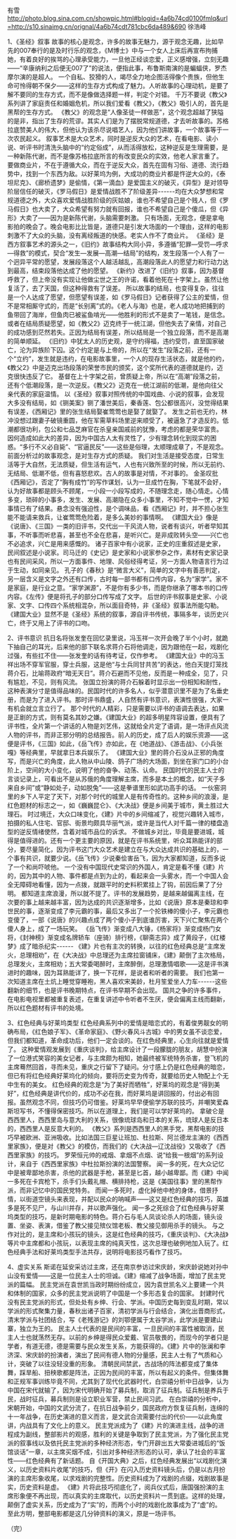 有雪
http://photo.blog.sina.com.cn/showpic.html#blogid=4a6b74cd0100fmlq&url=http://s10.sinaimg.cn/orignal/4a6b74cdt781cbc6da489&690
   徐浩峰
 
1、《圣经》叙事
   故事的核心是观念，许多的故事无魅力，源于观念无趣，比如早先的007奉行的是及时行乐的观念，《M博士》中与一个女人上床后再宣布拘捕她，有着良好的挨骂的心理承受能力，一旦他正经谈恋爱，正义感增强，立刻无趣——“辛康纳利之后便无007了”的说法，便指此事，布鲁斯南演的是蝙蝠侠，罗杰摩尔演的是超人。
   一个自私、狡猾的人，竭尽全力地企图活得像个贵族，但他生命可怜得朝不保夕——这样的生存方式构成了魅力。人听故事的心理动机，是要了解不要同的生存方式，而不是像做选择题一样，判定个对错。
   千万不要说《教父》系列讲了家庭责任和婚姻危机，所以我们爱看《教父》，《教父》吸引人的，首先是黑帮的生存方式。
   《教父》的观念是“人像圣徒一样做恶”，这个观念超越了狭隘的是非，指出了生存的荒谬。其实人们是为了摆脱常规道德，才去听故事的。苏格拉底赞美人的伟大，但他认为该杀尽说唱艺人，因为他们讲故事，一个故事等于一次农民起义。
 叙事艺术是大众艺术，同时是逆反大众的艺术，在看电影、读小说、听评书时清洗头脑中的“约定俗成”，从而活得放松，这种逆反是生理需要，是一种新陈代谢，而不是像苏格拉底所言的有改变民众的实效，他老人家言重了。
 要做商业片，不在于遵循大众，而在于逆反大众，首先在固有习俗、道德、流行趋势中，找到一个东西为敌。以好莱坞为例，大成功的商业片都是忤逆大众的，《泰坦尼克》、《廊桥遗梦》是偷情，《第一滴血》是爱国主义的破灭，《异型》是对领导阶层信任的破灭，《罗马假日》是爱情战胜不了阶级差异------均在大众梦想和常规道德之外，大众喜欢爱情战胜阶级的灰姑娘，谁也不希望自己是个贱人，但《罗马假日》也大卖了，大众希望有努力就有回报，谁也不希望自己是个傻瓜，但《异形》大卖了——因为是新陈代谢，头脑需要刺激。
 只有场面，无观念，便是拿电影拍的晚会了。晚会电影比比皆是，道德只是引发大场面的一个理由，这样的电影刺激不了大众的头脑，没有离经叛道的快感。老实人作不了商业片。
 《圣经》是西方叙事艺术的源头之一，《旧约》故事结构大同小异，多遵循“犯罪—受罚—呼求—得救”的模式，契合“发生—发展—高潮—结局”的结构，发生段落一个人有了一个迥异平常的愿望，发展段落这个人越活越乱，高潮段落此人的愿望力和行动力达到最高，结束段落他达成了他的愿望。
 《新约》改进了《旧约》叙事，因为基督呼救了，但上帝没有实现让他做尘世之王的许诺，看着他死在十字架上。虽然让他复活了，去了天国，但这种得救有了误差。
 所以故事的结局，也变得复杂，往往是一个人达成了愿望，但愿望有误差，如《罗马假日》记者获得了公主的爱情，但不是常相厮守式的，而是“长别离”式的。《老人与海》也是，老人成功地把捕到的鱼带回了海岸，但鱼肉已被鲨鱼啃光——他胜利的形式不是卖了一笔钱，是信念。
 或者在结局质疑愿望，如《教父2》迈克终于一统江湖，但他失去了亲情，对自己的成功感到茫然若失。正因为结局有误差，所以结局是一个独立段落，而不是高潮的简单顺延。
   《旧约》中犹太人的历史观，是守约得福，违约受罚，直至国家破亡，沦为异族阶下囚。这个约定是与上帝的，所以在“发生”段落之前，还有一个“立约”，发生就是违约，在电影故事里，一个人的现存生活状态，就是他的约，《教父2》中是迈克出场段落的荣誉市民的颁奖，这个奖所代表的道德就是约，迈克很快违反了它。
    基督在上十字架之前，曾质疑上帝，所以在“高潮”段落之前，还有个低潮段落，是一次逆反。《教父2》迈克在一统江湖前的低潮，是他向往父亲代表的家庭温情。
 以《圣经》叙事对照传统的中国戏曲、小说的叙事，会发现大多没有结局，如《铡美案》铡了潘世美后，秦香莲、包公都很高兴，没觉得结果有误差，《西厢记》里的张生结局娶崔莺莺也是娶了就娶了。
 发生之前也无约，林冲没想过跟妻子破镜重圆，他在军需草料场里逆来顺受了，被逼急了才造反的。低潮都很功利，包公和七品芝麻官在杀皇亲国戚前的犹豫，考虑的都是荣华富贵。
 因何造成如此大的差异，因为中国古人太有灵性了，少有理念转化到现实的困惑。“多行不义必自毙”、“官逼民反”——这些是俗理，太顺理成章了，不是观念。前面分析过的故事观念，是对生存方式的质疑。
 我们对生活是接受态度，日常生活等于大自然，无法质疑，但生活有运气，人也有兴致所至的时候，所以无前约、无结局、低潮不低，但有喜怒悲欢。古人的故事是对情，不对事的。
 金圣叹批《西厢记》，否定了“胸有成竹”的写作谋划，认为一旦成竹在胸，下笔就不会好，认为好故事都是顾头不顾尾，一小段一小段写成的，不随理念走，随心情走。心情多变，琐碎的小事多，发生、发展、高潮隐在众多小事里，不知不觉中一愣，才知事情已有了结果。悬念没有强迫性，是个调味品，看《西厢记》时，并不担心张生能不能请来救兵，让崔莺莺危险着，是多么美妙的事情啊。
 《建国大业》像是《说唐》、《三国》一类的旧评书，交代出一干风流人物，说者有谈兴，听者早知其事，不听事而听悲喜，甚至也不全在悲喜，是听兴亡。是非成败转头空——兴亡也不必追求，兴亡是用来感慨的。
 诸子百家中有小说家，正史的庄重叙述是史家，民间叙述是小说家。司马迁的《史记》是史家和小说家参杂之作，素材有史家记录也有民间采风，所以一方面事件、地理、风俗经得考证，另一方面人物语言行为过于生动，如同亲见。
 孔子的《春秋》是“微言大义”，简单的文字中有善恶判定，另一层含义是文字之外还有口传，古时每一部书都有口传内容，名为“家学”。家不是家庭，是行业之意。“家学渊源”，不是你有多少书，而是你继承了哪本书的口传内容。《左传》便是将孔子的部分口传写成了文字。
后世的评书叙事是史家、小说家、文字、口传四个系统相混杂，所以面目奇特，非《圣经》叙事法所能勾勒。
《建国大业》显然不是《圣经》系统的叙事，源自评书传统，事隔多年，谈历史兴亡，终于又用上了评书的口吻。
 
2、评书意识
 抗日名将张发奎在回忆录里说，冯玉祥一次开会晚了半个小时，就跪下抽自己的耳光，后来他的部下联名求蒋介石将他调走，因为跟他在一起，戏剧化过强，有些扛不住——张发奎的话有待考证，仅作参考。
 《建国大业》中的冯玉祥出场不穿军官服，穿士兵服，这是他“与士兵同甘共苦”的表达，他白天提灯笼找蒋介石，比喻蒋政府“暗无天日”。蒋介石避而不见他，反而是一种成全，见了，只有尴尬，不见，则有风流。
 张国立扮演的蒋介石躲着时显示出一份相知和耐性，这种表演分寸是值得品味的。民国时代的许多名人，似乎潜意识里不是为了名垂史册，而是为了进入评书。那时评书鼎盛，人自然有评书意识，表演性很强，大家一有机会就立言立行了。
 那个时代的人精彩，只是需要以评书的语调去表达，如果是正剧的方式，则有莫名其妙之嫌。《建国大业》的超多明星阵容设置，便具有了评书性，全片第一个讲话的人物是刘艺伟，这就给全片定了语调，是一场评点风流人物的评书，而非正邪分明的总结报告。前人的历史，成了后人的娱乐资源——这便是评书，《三国》如此，《岳飞传》亦如此，在《地道战》、《游击战》、《小兵张嘎》等经典里，早就拿日本兵娱乐了。
 《建国大业》里的蒋介石没从正邪的角度写，而是兴亡的角度，此人物从中山陵、鸽子广场的大场面，到坐在家门口的小台阶上，空间的大小变化，说明了他的奋争、动荡、认命。
 民国时代的民主人士的言谈记录上，可看出不是从苏俄的角度理解主席，而多是本土的概念，如“天子多来自乡间”或“静如处子，动如脱兔”——这是拳谱里形如武功高手的话。
 一伙窑洞里的乡下人平定了天下，对那个时代的城里人是有传奇性的。这种乡间的浪漫，是红色题材的标志之一，如《巍巍昆仑》、《大决战》便是乡间美于城市，黄土胜过大理石。
 时过境迁，大众口味变化，《建》片中的乡间缩减了，视觉兴趣转入城市，拍摄的私人住宅、官邸、街景均颇具华丽气派，或许是当代人对千篇一律的楼盘造型的逆反情绪使然，含着对城市品位的诉求。
 不做城乡对比，毕竟是要进城，城得是值得进的。还有一个更主要的原因，就是在评书系统里，听众耳熟能详的部分，要尽量简化，因为评书这门大众艺术是建立在与大众达成共识的基础上的，一个事有共识，就要少说。《岳飞传》少说秦侩害岳飞，因为大家都知道，反而多说了一个和尚吓唬他。
 一个没有中国现代史常识的外国人，肯定是看不懂《建》片的，因为其中的人物、事件都是点到为止的，看起来会一头雾水，而一个中国人会全无障碍地看懂，因为一点拨，就跟平时的史料积累挂上了钩，前因后果了了分明。
    都知道主席浪漫，所以就不提了。评书的发展趋势，是越来越偏离主线，在次要的事上越来越丰富，因为达成的共识逐渐增多，比如《说唐》原本是秦琼和李世民的事，逐渐变成了李元霸的事，最后又多出了一个抡铁棒的傻小子，李元霸也变傻了，一部《说唐》的兴趣点成了两个傻小子到底谁厉害，天下兴亡聚焦在两个傻人身上，成了一场玩笑。
    《岳飞传》渐变成八大锤，《杨家将》渐变成杨门女将，《封神榜》渐变成名牌轿车（座骑）排行榜，《聊斋志异》成了黄段子，《红楼梦》成了暗杀纪实------
 《建》片也有主次的转换，以往的红色经典总是“主席发火，总理相劝”，在《大决战》中总理还为主席拉窗铺床，《建》颠倒了主次格局，总理发火，主席相劝；五大常委喝醉时，主席醉倒，总理激情唱歌——这是评书演进时的趣味，因为耳熟能详了，换一下花样，是说者和听者的需要。
 我们也第一次知道主席在土炕上睡觉穿睡袍，黑人喜欢宋美龄，杜月笙爱坐人力车------这些翻新的细节，也是评书晚期特点，在评书早期不会出现。
国共之争的许多事件，在电影电视里都被重复表述，在重复讲述中令听者不生厌，便会偏离主线而翻新，所以红色题材有评书的处境。
 
3、红色经典与好莱坞类型
   红色经典系列中的爱情是暗恋式的，有着俊男靓女的明确布局，《红色娘子军》、《革命家庭》、《野火春风斗古城》中的男女虽不谈恋爱，但我们都知道，革命成功后，他们一定会谈的。在红色经典里，心生向往就是爱情了。
   这种爱情观发展到《重庆谈判》，给主席设计了一段朦胧的朋友，胡慧中扮演了一位港式笑容的美女记者，与主席颇为相知，她最终被军统特务杀害，登飞机的主席蓦然回首，寻而未见，重庆之行留下了疑问。分寸感上仍是红色经典的暗恋，但已有将红色经典好莱坞化的倾向，要将历史变为传奇，就要给历史人物配上个无中生有的美女。
 红色经典的观念是“为了美好而牺牲”，好莱坞的观念是“得到美好”，红色经典是讲代价的，成功不必在我，而好莱坞是讲回报的，付出必有回报。虽然观念不同，但技巧仍可借鉴。好莱坞早早便偷学苏联的技巧，并嘲笑爱森斯坦写书，不懂得保密技巧。所以在道理上，我们是可以学好莱坞的。
    拿破仑是西西里人，西西里岛与意大利的关系，很像琉球岛和日本的关系，琉球人是反日本的，西西里人是反意大利的。
   《教父》系列是西西里人的黑手党，黑帮电影的技巧早被欧洲、亚洲吸收。比如法国三巨星让班加、杜拉斯、阿兰德龙主演的《西西里家族》，便是对《教父》的模仿，而我们的《大决战—辽沈战役》又吸收了《西西里家族》的技巧。
    罗荣恒元帅的戒烟、拿烟不点烟、说“给我一根烟”的系列设计，来自于《西西里家族》中杜拉斯扮演的法国警察。
 闻一多的死，在大众记忆中是被卑鄙地杀害，杀他的武器是手枪，甚至是匕首，越小越卑鄙。而《建》中闻一多死在卡宾枪下，杀手们头戴礼帽、横排持枪，这是《美国往事》里的黑帮作派，而非记忆中的国民党特务。
 而闻一多死时，虚化掉他中枪的身体，借景抒情，以街道空镜头来表现，并配以民众的呐喊声——这又是红色经典的技巧，英雄多是死不见尸，与山川并存，并以歌声强化。
 闻一多之死综合了红色经典与好莱坞类型的技巧，是新时期电影的特色。蒋介石与毛人凤谈论杀人的场面，镜头设置、坐姿、表演，借鉴了教父接见殡仪馆老板、教父接见御用杀手的镜头。
 与之作对比的，是主席和小孩玩的镜头，这是红色经典的技巧，《重庆谈判》、《大决战》等片中主席都和小孩玩，以表现主席的纯真天性，这次总理也破例地加入玩了。红色经典手法和好莱坞类型手法共存，说明将电影技巧看作了技巧。
 
4、虚实关系
   斯诺在延安采访过主席，还在南京参访过宋庆龄，宋庆龄说她对孙中山没有爱情——这是一位民主人士的坦诚。《建》缩减了战争场面，增加了民主党派的篇幅。
   民主党派在袁世凯当政时期纷纷成立，因为袁世凯名义上要建一个共和体制的国家，众多的民主党派说明了中国是一个多形态复合的国家。
   封建时代没有民主党派的形式，但处处有乡绅、行会、学派。中国历史每到变乱时期，常以学派的形式聚集力量，春秋出诸子百家，清初学派与行会结合，演化出晋商形式，清末学派与社团结合，写《老残游记》的刘鄂便属于太谷学派，此学派是要建山寨，独立为王的。
   民主人士代表的是民间的丰富，一旦民间的丰富性被取消，民主人士也就荡然无存。以前的乡绅是得民众爱戴、官员敬畏的，而现今的学者只是学者，有道无德，德是需要与民众发生关系，方能获得的。《建》片中的张澜和李济深、宋庆龄的扮演者，演出了民间有德人物的分量感，民主人士有了气质和心计，突破了以往没轻没重的形象。
   清朝民间禁武，古战场的阵法都变成了集体舞，踩旱船、扭秧歌都是阵法，正因为民间的丰富，所以有起义的条件。但集体舞和正规军事训练毕竟不同，尤其到了现代化武器时代，白崇禧分析中日战争，认为中国在宋代就输了，因为宋代明确开始了募兵制，取消了征兵制。征兵制是养兵于民，战时征兵，募兵制则是设立职业军营，禁止民间习武。
 在白崇禧的分析中，宋朝开始，中国的文武分流了，在抗日战争前夕，国民政府方恢复征兵制，连绵的十一年战争，在历史演进的意义而言，是文武合流需要付出的代价——以此角度讲，内战具有了文化上的意义。
 民主党派成为了《建》片的演进主线，战争的进程成为副线，整部影片的观感，胜利的关键是争取到了民主党派，为了强化民主党派的叙事线以及依托民主党派的多种经济形态，专门开辟出五大常委进城后的“饭馆谈话”一章，以主席买烟不成，引出对多种经济形态的认可，承认了社会的丰富性——红色经典有了新话题。
 自《开国大典》之后，红色经典发展出“以戏剧化演义，以历史资料片收尾”的技巧，但《开》在闪入历史资料镜头后，仍是以古月扮演的主席形象收尾，以求戏剧的完整性。历史资料成为了戏剧的点缀，戏剧故事是实，历史资料是虚。
 《建》片将此技巧彻底化了，阅兵仪式后，唐国强扮演的主席形象便不再出现，而以真实的主席取代，以历史资料片一贯到底。这样的处理，颠倒了虚实关系，历史成为了“实”的，而两个小时的戏剧化故事成为了“虚”的。
至此方明，整部电影都是这几分钟资料的演义，原是一场评书。
 
（完）
 
 
        
 
